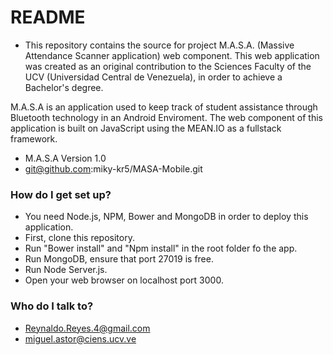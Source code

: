 # README #

* This repository contains the source for project M.A.S.A. (Massive Attendance Scanner application) web component. This web application was created as an original contribution to the Sciences Faculty of the UCV (Universidad Central de Venezuela), in order to achieve a Bachelor's degree.

M.A.S.A is an application used to keep track of student assistance through Bluetooth technology in an Android Enviroment. The web component of this application is built on JavaScript using the MEAN.IO as a fullstack framework.
* M.A.S.A Version 1.0
* git@github.com:miky-kr5/MASA-Mobile.git

### How do I get set up? ###

* You need Node.js, NPM, Bower and MongoDB in order to deploy this application.
* First, clone this repository.
* Run "Bower install" and "Npm install" in the root folder fo the app.
* Run MongoDB, ensure that port 27019 is free.
* Run Node Server.js.
* Open your web browser on localhost port 3000.

### Who do I talk to? ###

* Reynaldo.Reyes.4@gmail.com
* miguel.astor@ciens.ucv.ve
